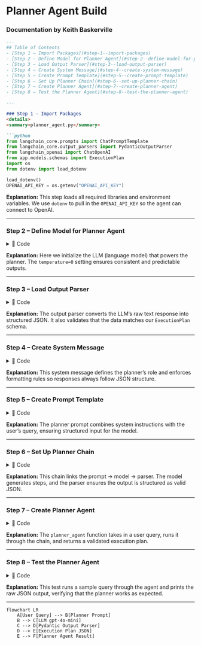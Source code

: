 # Planner Agent Build  
### Documentation by Keith Baskerville  
````markdown
---
## Table of Contents  
- [Step 1 – Import Packages](#step-1--import-packages)  
- [Step 2 – Define Model for Planner Agent](#step-2--define-model-for-planner-agent)  
- [Step 3 – Load Output Parser](#step-3--load-output-parser)  
- [Step 4 – Create System Message](#step-4--create-system-message)  
- [Step 5 – Create Prompt Template](#step-5--create-prompt-template)  
- [Step 6 – Set Up Planner Chain](#step-6--set-up-planner-chain)  
- [Step 7 – Create Planner Agent](#step-7--create-planner-agent)  
- [Step 8 – Test the Planner Agent](#step-8--test-the-planner-agent)  

---

### Step 1 – Import Packages  
<details>
<summary>planner_agent.py</summary>

```python
from langchain_core.prompts import ChatPromptTemplate
from langchain_core.output_parsers import PydanticOutputParser
from langchain_openai import ChatOpenAI
from app.models.schemas import ExecutionPlan
import os
from dotenv import load_dotenv

load_dotenv()
OPENAI_API_KEY = os.getenv("OPENAI_API_KEY")
````

</details>

**Explanation:**
This step loads all required libraries and environment variables. We use `dotenv` to pull in the `OPENAI_API_KEY` so the agent can connect to OpenAI.

---

### Step 2 – Define Model for Planner Agent

<details>
<summary>📂 Code</summary>

```python
planner_llm = ChatOpenAI(model="gpt-4o-mini", temperature=0, openai_api_key=OPENAI_API_KEY)
```

</details>

**Explanation:**
Here we initialize the LLM (language model) that powers the planner. The `temperature=0` setting ensures consistent and predictable outputs.

---

### Step 3 – Load Output Parser

<details>
<summary>📂 Code</summary>

```python
plan_parser = PydanticOutputParser(pydantic_object=ExecutionPlan)
```

</details>

**Explanation:**
The output parser converts the LLM’s raw text response into structured JSON. It also validates that the data matches our `ExecutionPlan` schema.

---

### Step 4 – Create System Message

<details>
<summary>📂 Code</summary>

```python
system_message = f"""
You are a research planner. Break the user's query into a list of ordered steps.
Important guidelines:
- Keep concise
- Always return steps as JSON following these format instructions:
{{format_instructions}}
- Do not include any text outside of the JSON.
"""
```

</details>

**Explanation:**
This system message defines the planner’s role and enforces formatting rules so responses always follow JSON structure.

---

### Step 5 – Create Prompt Template

<details>
<summary>📂 Code</summary>

```python
planner_prompt = ChatPromptTemplate.from_messages([
   ("system", system_message),
   ("human", "{query}")
])
```

</details>

**Explanation:**
The planner prompt combines system instructions with the user’s query, ensuring structured input for the model.

---

### Step 6 – Set Up Planner Chain

<details>
<summary>📂 Code</summary>

```python
planner_chain = (
    planner_prompt.partial(format_instructions=plan_parser.get_format_instructions()) 
    | planner_llm 
    | plan_parser
)
```

</details>

**Explanation:**
This chain links the prompt → model → parser. The model generates steps, and the parser ensures the output is structured as valid JSON.

---

### Step 7 – Create Planner Agent

<details>
<summary>📂 Code</summary>

```python
def planner_agent(query: str):
    result = planner_chain.invoke({"query": query})
    return result
```

</details>

**Explanation:**
The `planner_agent` function takes in a user query, runs it through the chain, and returns a validated execution plan.

---

### Step 8 – Test the Planner Agent

<details>
<summary>📂 Code</summary>

```python
raw_output = (
    planner_prompt.partial(format_instructions=plan_parser.get_format_instructions()) 
    | planner_llm
).invoke(
    {"query": "What are the key differences between photosynthesis and cellular respiration?"}
)

print(raw_output.content)
```

</details>

**Explanation:**
This test runs a sample query through the agent and prints the raw JSON output, verifying that the planner works as expected.

---

```mermaid
flowchart LR
    A[User Query] --> B[Planner Prompt] 
    B --> C[LLM gpt-4o-mini]
    C --> D[Pydantic Output Parser]
    D --> E[Execution Plan JSON]
    E --> F[Planner Agent Result]

```